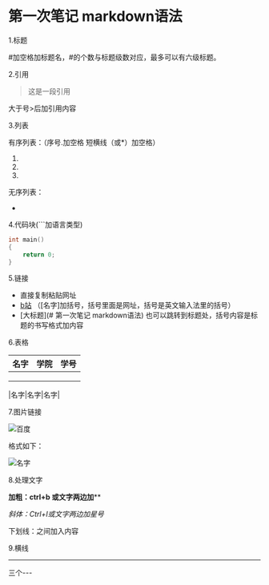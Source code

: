 # 第一次笔记 markdown语法

1.标题

#加空格加标题名，#的个数与标题级数对应，最多可以有六级标题。

2.引用

> 这是一段引用

大于号>后加引用内容

3.列表

有序列表：（序号.加空格 短横线（或*）加空格）

1. 

2. 

3. 

无序列表：

* 

4.代码块(```加语言类型)

```c
int main()
{
    return 0;
}
```

5.链接

- 直接复制粘贴网址
- [b站](https://www.bilibili.com/) （[名字]加括号，括号里面是网址，括号是英文输入法里的括号）
- [大标题](# 第一次笔记 markdown语法)  也可以跳转到标题处，括号内容是标题的书写格式加内容

6.表格

| 名字 | 学院 | 学号 |
| :--: | :--: | :--: |
|      |      |      |
|      |      |      |
|      |      |      |

|名字|名字|名字|

7.图片链接

![百度](https://img1.baidu.com/it/u=3161389711,4199451738&fm=253&fmt=auto&app=138&f=JPEG?w=600&h=390)

格式如下：

![名字]()

8.处理文字

**加粗：ctrl+b 或文字两边加****

*斜体：Ctrl+I或文字两边加星号*

下划线：<u></u>之间加入内容

9.横线

---

三个---
